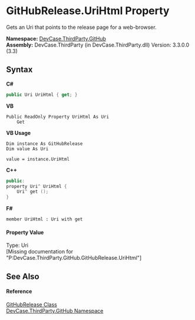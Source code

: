 # GitHubRelease.UriHtml Property 
 

Gets an Uri that points to the release page for a web-browser.

**Namespace:**&nbsp;<a href="N_DevCase_ThirdParty_GitHub">DevCase.ThirdParty.GitHub</a><br />**Assembly:**&nbsp;DevCase.ThirdParty (in DevCase.ThirdParty.dll) Version: 3.3.0.0 (3.3)

## Syntax

**C#**<br />
``` C#
public Uri UriHtml { get; }
```

**VB**<br />
``` VB
Public ReadOnly Property UriHtml As Uri
	Get
```

**VB Usage**<br />
``` VB Usage
Dim instance As GitHubRelease
Dim value As Uri

value = instance.UriHtml

```

**C++**<br />
``` C++
public:
property Uri^ UriHtml {
	Uri^ get ();
}
```

**F#**<br />
``` F#
member UriHtml : Uri with get

```


#### Property Value
Type: Uri<br />\[Missing <value> documentation for "P:DevCase.ThirdParty.GitHub.GitHubRelease.UriHtml"\]

## See Also


#### Reference
<a href="T_DevCase_ThirdParty_GitHub_GitHubRelease">GitHubRelease Class</a><br /><a href="N_DevCase_ThirdParty_GitHub">DevCase.ThirdParty.GitHub Namespace</a><br />